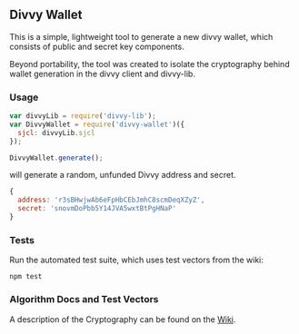 ## Divvy Wallet

This is a simple, lightweight tool to generate a new divvy wallet,
which consists of public and secret key components.

Beyond portability, the tool was created to isolate the cryptography
behind wallet generation in the divvy client and divvy-lib.

### Usage

  ```js
  var divvyLib = require('divvy-lib');
  var DivvyWallet = require('divvy-wallet')({
    sjcl: divvyLib.sjcl
  });

  DivvyWallet.generate();
  ```
    
will generate a random, unfunded Divvy address and secret.

  ```js
  { 
    address: 'r3sBHwjwAb6eFpHbCEbJmhC8scmDeqXZyZ',
    secret: 'snovmDoPbb5Y14JVA5wxtBtPgHNaP' 
  }
  ```

### Tests

Run the automated test suite, which uses test vectors from the wiki:

    npm test

### Algorithm Docs and Test Vectors

A description of the Cryptography can be found on the [Wiki](https://wiki.xdv.io/Account_Family).

  
